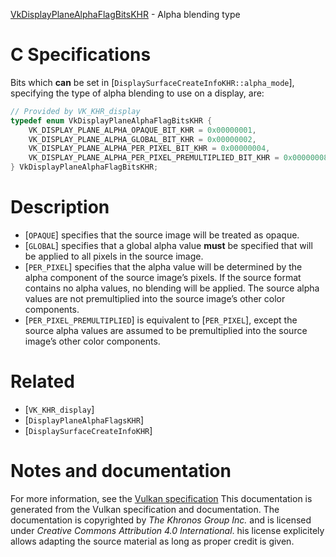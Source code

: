 [VkDisplayPlaneAlphaFlagBitsKHR](https://www.khronos.org/registry/vulkan/specs/1.3-extensions/man/html/VkDisplayPlaneAlphaFlagBitsKHR.html) - Alpha blending type

# C Specifications
Bits which  **can**  be set in
[`DisplaySurfaceCreateInfoKHR::alpha_mode`], specifying the type of
alpha blending to use on a display, are:
```c
// Provided by VK_KHR_display
typedef enum VkDisplayPlaneAlphaFlagBitsKHR {
    VK_DISPLAY_PLANE_ALPHA_OPAQUE_BIT_KHR = 0x00000001,
    VK_DISPLAY_PLANE_ALPHA_GLOBAL_BIT_KHR = 0x00000002,
    VK_DISPLAY_PLANE_ALPHA_PER_PIXEL_BIT_KHR = 0x00000004,
    VK_DISPLAY_PLANE_ALPHA_PER_PIXEL_PREMULTIPLIED_BIT_KHR = 0x00000008,
} VkDisplayPlaneAlphaFlagBitsKHR;
```

# Description
- [`OPAQUE`] specifies that the source image will be treated as opaque.
- [`GLOBAL`] specifies that a global alpha value  **must**  be specified that will be applied to all pixels in the source image.
- [`PER_PIXEL`] specifies that the alpha value will be determined by the alpha component of the source image’s pixels. If the source format contains no alpha values, no blending will be applied. The source alpha values are not premultiplied into the source image’s other color components.
- [`PER_PIXEL_PREMULTIPLIED`] is equivalent to [`PER_PIXEL`], except the source alpha values are assumed to be premultiplied into the source image’s other color components.

# Related
- [`VK_KHR_display`]
- [`DisplayPlaneAlphaFlagsKHR`]
- [`DisplaySurfaceCreateInfoKHR`]

# Notes and documentation
For more information, see the [Vulkan specification](https://www.khronos.org/registry/vulkan/specs/1.3-extensions/html/vkspec.html)
This documentation is generated from the Vulkan specification and documentation.
The documentation is copyrighted by *The Khronos Group Inc.* and is licensed under *Creative Commons Attribution 4.0 International*.
his license explicitely allows adapting the source material as long as proper credit is given.
        